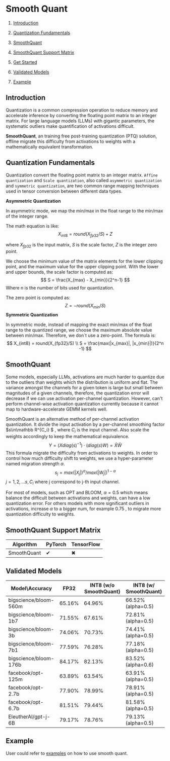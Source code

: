 # Smooth Quant

1. [Introduction](#Introduction)

2. [Quantization Fundamentals](#Quantization-Fundamentals)
3. [SmoothQuant](#SmoothQuant)
4. [SmoothQuant Support Matrix](SmoothQuant-Support-Matrix)
5. [Get Started](#Get-Started)
6. [Validated Models](#Validated-Models)
7. [Example](#Example)



## Introduction

Quantization is a common compression operation to reduce memory and accelerate inference by converting the floating point matrix to an integer matrix. For large language models (LLMs) with gigantic parameters, the systematic outliers make quantification of activations difficult. 

**SmoothQuant**, an training free post-training quantization (PTQ) solution, offline migrate this difficulty from activations to weights with a mathematically equivalent transformation.

## Quantization Fundamentals

Quantization convert the floating point matrix to an integer matrix.  `Affine quantization` and `Scale quantization`, also called `asymmetric quantization` and `symmetric quantization`, are two common range mapping techniques used in tensor conversion between different data types.

**Asymmetric Quantization**

In asymmetric mode, we map the min/max in the float range to the min/max of the integer range. 

The math equation is like:
$$
X_{int8} = round(X_{fp32}/S) + Z
$$

where $X_{fp32}$ is the input matrix, $S$ is the scale factor,  $Z$ is the integer zero point.

We choose the minimum value of the matrix elements for the lower clipping point, and the maximum value for the upper clipping point. With the lower and upper bounds, the scale factor is computed as:
$$
S = \frac{X_{max} - X_{min}}{2^n-1}
$$
Where n is the number of bits used for quantization.

The zero point is computed as:
$$
Z = - round(X_{min}/S)
$$
**Symmetric Quantization**

In symmetric mode, instead of mapping the exact min/max of the float range to the quantized range, we choose the maximum absolute value between min/max.  Therefore, we don`t use a zero-point. The formula is:
$$
X_{int8} = round(X_{fp32}/S) \\
S = \frac{max(|x_{max}|, |x_{min}|)}{2^n -1}
$$

## SmoothQuant

Some models, especially LLMs, activations are much harder to quantize due to the outliers than weights which the distribution is uniform and flat. The variance amongst the channels for a given token is large but small between magnitudes of a given channels, therefore, the quantization error will decrease if we can use activation per-channel quantization. However, can't perform channel-wise activation quantization currently because it cannot map to hardware-accelerate GEMM kernels well.

SmoothQuant is an alternative method of per-channel activation quantization. It divide the input activation by a per-channel smoothing factor $s\in\mathbb R^{C_i} $ , where $C_i$ is the input channel. Also scale the weights accordingly to keep the mathematical equivalence.
$$
Y = (Xdiag(s)^{-1})\cdot(diag(s)W) = \hat{X}\hat{W}
$$
This formula migrate the difficulty from activations to weights. In order to control how much difficulty shift to weights, we use a hyper-parameter named migration strength $\alpha$. 
$$
s_j = max(|X_j|)^\alpha / max(|W_j|)^{1-\alpha}
$$
$j = 1, 2, ...s, C_i$ where j correspond to j-th input channel.

For most of models, such as OPT and BLOOM, $\alpha = 0.5$ which means balance the difficult between activations and weights, can have a low quantization error. For others models with more significant outliers in activations, increase $\alpha$ to a bigger num, for example 0.75 ,  to migrate more quantization difficulty to weights.

## SmoothQuant Support Matrix

| **Algorithm** | **PyTorch** | **TensorFlow** |
| ------------- | ----------- | -------------- |
| SmoothQuant   | ✔           | ✖              |

## Validated Models
| Model\Accuracy        | FP32   | INT8 (w/o SmoothQuant) | INT8 (w/ SmoothQuant) |
| --------------------- | ------ | ---------------------- | --------------------- |
| bigscience/bloom-560m | 65.16% | 64.96%                 | 66.52% (alpha=0.5)    |
| bigscience/bloom-1b7  | 71.55% | 67.61%                 | 72.81% (alpha=0.5)    |
| bigscience/bloom-3b   | 74.06% | 70.73%                 | 74.41% (alpha=0.5)    |
| bigscience/bloom-7b1  | 77.59% | 76.28%                 | 77.18% (alpha=0.5)    |
| bigscience/bloom-176b | 84.17% | 82.13%                 | 83.52% (alpha=0.6)    |
| facebook/opt-125m     | 63.89% | 63.54%                 | 63.91% (alpha=0.5)    |
| facebook/opt-2.7b     | 77.90% | 78.99%                 | 78.91% (alpha=0.5)    |
| facebook/opt-6.7b     | 81.51% | 79.44%                 | 81.58% (alpha=0.5)    |
| EleutherAI/gpt-j-6B   | 79.17% | 78.76%                 | 79.13% (alpha=0.5)    |
## Example

User could refer to [examples](https://github.com/intel/neural-compressor/blob/master/examples/pytorch/nlp/huggingface_models/language-modeling/quantization/ptq_static/ipex/smooth_quant/eval_lambada.py) on how to use smooth quant.